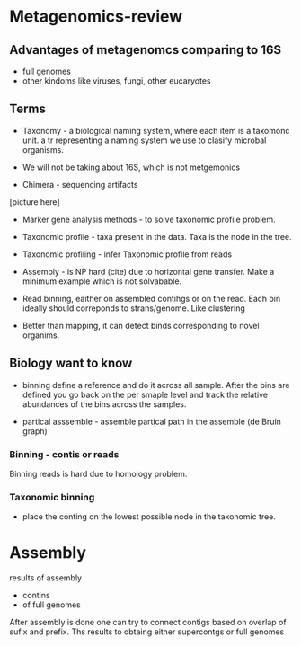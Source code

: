 # Metagenomics-review

## Advantages of metagenomcs comparing to 16S
- full genomes
- other kindoms like viruses, fungi, other eucaryotes 

## Terms 

- Taxonomy - a biological naming system, where each item is a taxomonc unit.  a tr representing a naming system we use to clasify microbal organisms. 

- We will not be taking about 16S, which is not metgemonics 

- Chimera - sequencing artifacts 

[picture here]


- Marker gene analysis methods - to solve taxonomic profile problem. 
- Taxonomic profile - taxa present in the data. Taxa is the node in the tree. 
- Taxonomic profiling - infer Taxonomic profile from reads
- Assembly - is NP hard (cite) due to horizontal gene transfer. Make a minimum example which is not solvabable. 
- Read binning, eaither on assembled contihgs or on the read. Each  bin ideally should correponds to strans/genome. Like clustering 

- Better than mapping, it can detect binds corresponding to novel organims.  

## Biology want to know
- binning define a reference and do it across all sample. After the bins are defined you go back on the per smaple level and track the relative abundances of the bins across the samples. 

- partical asssemble - assemble partical path in the assemble (de Bruin graph)


### Binning - contis or reads
Binning reads is hard due to homology problem. 

### Taxonomic binning 
- place the conting on the lowest possible node in the taxonomic tree. 

# Assembly 
results of assembly 
- contins 
- of full genomes

After assembly is done one can try to connect contigs based on overlap of sufix and prefix. Ths results to obtaing either supercontgs or full genomes
